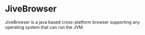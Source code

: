 # JiveBrowser

JiveBrowser is a java based cross-platform browser supporting any operating system that can run the JVM. 
